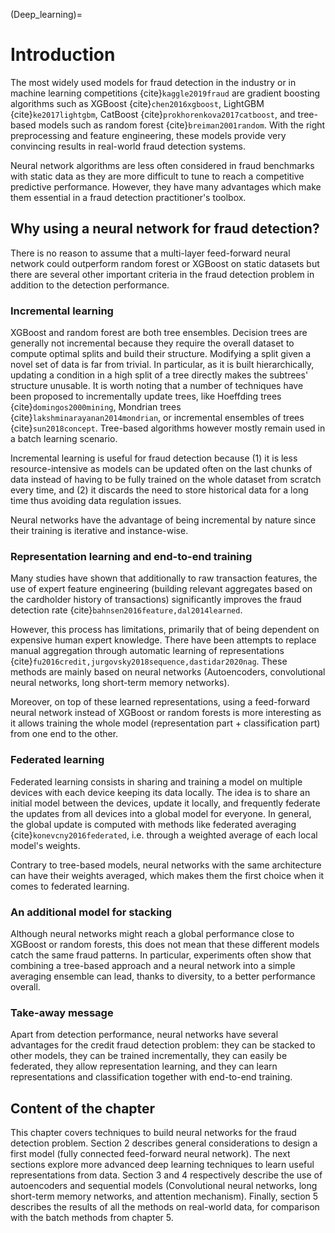 (Deep_learning)=
# Introduction

The most widely used models for fraud detection in the industry or in machine learning competitions {cite}`kaggle2019fraud` are gradient boosting algorithms such as XGBoost {cite}`chen2016xgboost`, LightGBM {cite}`ke2017lightgbm`, CatBoost {cite}`prokhorenkova2017catboost`, and tree-based models such as random forest {cite}`breiman2001random`. With the right preprocessing and feature engineering, these models provide very convincing results in real-world fraud detection systems.

Neural network algorithms are less often considered in fraud benchmarks with static data as they are more difficult to tune to reach a competitive predictive performance. However, they have many advantages which make them essential in a fraud detection practitioner's toolbox.

## Why using a neural network for fraud detection?

There is no reason to assume that a multi-layer feed-forward neural network could outperform random forest or XGBoost on static datasets but there are several other important criteria in the fraud detection problem in addition to the detection performance.

### Incremental learning

XGBoost and random forest are both tree ensembles. Decision trees are generally not incremental because they require the overall dataset to compute optimal splits and build their structure. Modifying a split given a novel set of data is far from trivial. In particular, as it is built hierarchically, updating a condition in a high split of a tree directly makes the subtrees' structure unusable. It is worth noting that a number of techniques have been proposed to incrementally update trees, like Hoeffding trees {cite}`domingos2000mining`, Mondrian trees {cite}`lakshminarayanan2014mondrian`, or incremental ensembles of trees {cite}`sun2018concept`. Tree-based algorithms however mostly remain used in a batch learning scenario.

Incremental learning is useful for fraud detection because (1) it is less resource-intensive as models can be updated often on the last chunks of data instead of having to be fully trained on the whole dataset from scratch every time, and (2) it discards the need to store historical data for a long time thus avoiding data regulation issues.

Neural networks have the advantage of being incremental by nature since their training is iterative and instance-wise.

### Representation learning and end-to-end training

Many studies have shown that additionally to raw transaction features, the use of expert feature engineering (building relevant aggregates based on the cardholder history of transactions) significantly improves the fraud detection rate {cite}`bahnsen2016feature,dal2014learned`. 

However, this process has limitations, primarily that of being dependent on expensive human expert knowledge. There have been attempts to replace manual aggregation through automatic learning of representations {cite}`fu2016credit,jurgovsky2018sequence,dastidar2020nag`. These methods are mainly based on neural networks (Autoencoders, convolutional neural networks, long short-term memory networks).

Moreover, on top of these learned representations, using a feed-forward neural network instead of XGBoost or random forests is more interesting as it allows training the whole model (representation part + classification part) from one end to the other. 

### Federated learning

Federated learning consists in sharing and training a model on multiple devices with each device keeping its data locally. The idea is to share an initial model between the devices, update it locally, and frequently federate the updates from all devices into a global model for everyone. In general, the global update is computed with methods like federated averaging {cite}`konevcny2016federated`, i.e. through a weighted average of each local model's weights. 

Contrary to tree-based models, neural networks with the same architecture can have their weights averaged, which makes them the first choice when it comes to federated learning.

### An additional model for stacking

Although neural networks might reach a global performance close to XGBoost or random forests, this does not mean that these different models catch the same fraud patterns. In particular, experiments often show that combining a tree-based approach and a neural network into a simple averaging ensemble can lead, thanks to diversity, to a better performance overall.

### Take-away message

Apart from detection performance, neural networks have several advantages for the credit fraud detection problem: they can be stacked to other models, they can be trained incrementally, they can easily be federated, they allow representation learning, and they can learn representations and classification together with end-to-end training.

## Content of the chapter

This chapter covers techniques to build neural networks for the fraud detection problem. Section 2 describes general considerations to design a first model (fully connected feed-forward neural network). The next sections explore more advanced deep learning techniques to learn useful representations from data. Section 3 and 4 respectively describe the use of autoencoders and sequential models (Convolutional neural networks, long short-term memory networks, and attention mechanism). Finally, section 5 describes the results of all the methods on real-world data, for comparison with the batch methods from chapter 5. 
